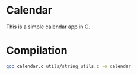 # Calendar

This is a simple calendar app in C.

# Compilation

```bash
gcc calendar.c utils/string_utils.c -o calendar
```
